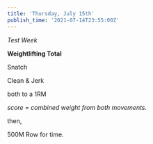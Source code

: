 ```yaml
---
title: 'Thursday, July 15th'
publish_time: '2021-07-14T23:55:00Z'
---
```


*Test Week*

**Weightlifting Total**

Snatch

Clean & Jerk

both to a 1RM

*score = combined weight from both movements.*

then,

500M Row for time.
